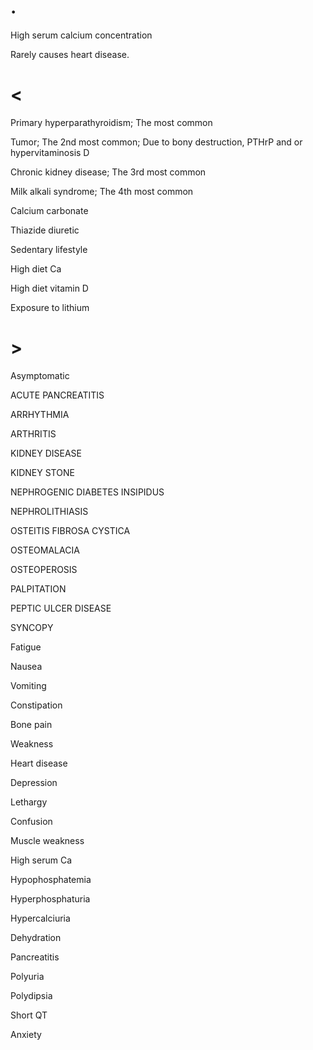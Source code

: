 # .

High serum calcium concentration

Rarely causes heart disease.

# <

Primary hyperparathyroidism; The most common

Tumor; The 2nd most common; Due to bony destruction, PTHrP and or hypervitaminosis D

Chronic kidney disease; The 3rd most common

Milk alkali syndrome; The 4th most common

Calcium carbonate

Thiazide diuretic

Sedentary lifestyle

High diet Ca

High diet vitamin D

Exposure to lithium

# >

Asymptomatic

ACUTE PANCREATITIS

ARRHYTHMIA

ARTHRITIS

KIDNEY DISEASE

KIDNEY STONE

NEPHROGENIC DIABETES INSIPIDUS

NEPHROLITHIASIS

OSTEITIS FIBROSA CYSTICA

OSTEOMALACIA

OSTEOPEROSIS

PALPITATION

PEPTIC ULCER DISEASE

SYNCOPY

Fatigue

Nausea

Vomiting

Constipation

Bone pain

Weakness

Heart disease

Depression

Lethargy

Confusion

Muscle weakness

High serum Ca

Hypophosphatemia

Hyperphosphaturia

Hypercalciuria

Dehydration

Pancreatitis

Polyuria

Polydipsia

Short QT

Anxiety
